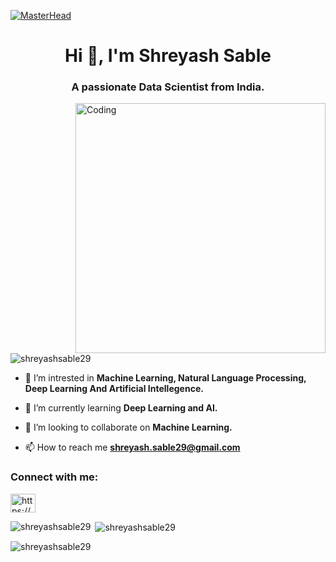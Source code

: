 [![MasterHead](https://media.istockphoto.com/id/1349561701/video/4k-data-science-animated-tag-word-cloud-text-design-animation-seamless-loop.jpg?s=640x640&k=20&c=ynREPerZ-1ScYbVIFXq4eG5tq-mp343rAzwoQoRlhe0=)](https://github.com/ShreyashSable29/ShreyashSable29)
<h1 align="center">Hi 👋, I'm Shreyash Sable</h1>
<h3 align="center">A passionate Data Scientist from India.</h3>
<img align="right" alt="Coding" width="400" src="https://www.google.com/url?sa=i&url=https%3A%2F%2Ftierheimseite.de%2Fanimated-gifs-carpenter-creative-cc-28414883&psig=AOvVaw3TLD8-Cod4rCc6A6s7zvp2&ust=1684817411980000&source=images&cd=vfe&ved=0CBEQjRxqFwoTCKCmpYyQiP8CFQAAAAAdAAAAABAI">

<p align="left"> <img src="https://komarev.com/ghpvc/?username=shreyashsable29&label=Profile%20views&color=0e75b6&style=flat" alt="shreyashsable29" /> </p>

- 🔭 I’m intrested in **Machine Learning, Natural Language Processing, Deep Learning And Artificial Intellegence.**

- 🌱 I’m currently learning **Deep Learning and AI.**

- 👯 I’m looking to collaborate on **Machine Learning.**

- 📫 How to reach me **shreyash.sable29@gmail.com**

<h3 align="left">Connect with me:</h3>
<p align="left">
<a href="https://linkedin.com/in/https://www.linkedin.com/in/shreyash-sable/" target="blank"><img align="center" src="https://raw.githubusercontent.com/rahuldkjain/github-profile-readme-generator/master/src/images/icons/Social/linked-in-alt.svg" alt="https://www.linkedin.com/in/shreyash-sable/" height="30" width="40" /></a>
</p>

<p><img align="left" src="https://github-readme-stats.vercel.app/api/top-langs?username=shreyashsable29&show_icons=true&locale=en&layout=compact" alt="shreyashsable29" /></p>

<p>&nbsp;<img align="center" src="https://github-readme-stats.vercel.app/api?username=shreyashsable29&show_icons=true&locale=en" alt="shreyashsable29" /></p>

<p><img align="center" src="https://github-readme-streak-stats.herokuapp.com/?user=shreyashsable29&" alt="shreyashsable29" /></p>
